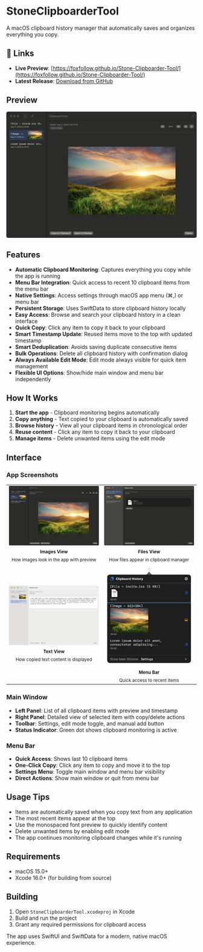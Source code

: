 # StoneClipboarderTool

A macOS clipboard history manager that automatically saves and organizes everything you copy.

## 🔗 Links

- **Live Preview**: [https://foxfollow.github.io/Stone-Clipboarder-Tool/](https://foxfollow.github.io/Stone-Clipboarder-Tool/)
- **Latest Release**: [Download from GitHub](https://github.com/foxfollow/Stone-Clipboarder-Tool/releases/latest)

## Preview

![StoneClipboarderTool Images View](docs/StoneClipboarder-Image-01.png)

## Features

- **Automatic Clipboard Monitoring**: Captures everything you copy while the app is running
- **Menu Bar Integration**: Quick access to recent 10 clipboard items from the menu bar
- **Native Settings**: Access settings through macOS app menu (⌘,) or menu bar
- **Persistent Storage**: Uses SwiftData to store clipboard history locally
- **Easy Access**: Browse and search your clipboard history in a clean interface
- **Quick Copy**: Click any item to copy it back to your clipboard
- **Smart Timestamp Update**: Reused items move to the top with updated timestamp
- **Smart Deduplication**: Avoids saving duplicate consecutive items
- **Bulk Operations**: Delete all clipboard history with confirmation dialog
- **Always Available Edit Mode**: Edit mode always visible for quick item management
- **Flexible UI Options**: Show/hide main window and menu bar independently

## How It Works

1. **Start the app** - Clipboard monitoring begins automatically
2. **Copy anything** - Text copied to your clipboard is automatically saved
3. **Browse history** - View all your clipboard items in chronological order
4. **Reuse content** - Click any item to copy it back to your clipboard
5. **Manage items** - Delete unwanted items using the edit mode

## Interface

### App Screenshots

<table>
  <tr>
    <td align="center">
      <img src="docs/StoneClipboarder-Image-01.png" width="250" alt="Images View"><br>
      <sub><b>Images View</b><br>How images look in the app with preview</sub>
    </td>
    <td align="center">
      <img src="docs/StoneClipboarder-Image-02.png" width="250" alt="Files View"><br>
      <sub><b>Files View</b><br>How files appear in clipboard manager</sub>
    </td>
  </tr>
  <tr>
    <td align="center">
      <img src="docs/StoneClipboarder-Image-03.png" width="250" alt="Text View"><br>
      <sub><b>Text View</b><br>How copied text content is displayed</sub>
    </td>
    <td align="center">
      <img src="docs/StoneClipboarder-Image-Menu.png" width="250" alt="Menu Bar"><br>
      <sub><b>Menu Bar</b><br>Quick access to recent items</sub>
    </td>
  </tr>
</table>

### Main Window
- **Left Panel**: List of all clipboard items with preview and timestamp
- **Right Panel**: Detailed view of selected item with copy/delete actions
- **Toolbar**: Settings, edit mode toggle, and manual add button
- **Status Indicator**: Green dot shows clipboard monitoring is active

### Menu Bar
- **Quick Access**: Shows last 10 clipboard items
- **One-Click Copy**: Click any item to copy and move it to the top
- **Settings Menu**: Toggle main window and menu bar visibility
- **Direct Actions**: Show main window or quit from menu bar

## Usage Tips

- Items are automatically saved when you copy text from any application
- The most recent items appear at the top
- Use the monospaced font preview to quickly identify content
- Delete unwanted items by enabling edit mode
- The app continues monitoring clipboard changes while it's running

## Requirements

- macOS 15.0+
- Xcode 16.0+ (for building from source)

## Building

1. Open `StoneClipboarderTool.xcodeproj` in Xcode
2. Build and run the project
3. Grant any required permissions for clipboard access

The app uses SwiftUI and SwiftData for a modern, native macOS experience.
